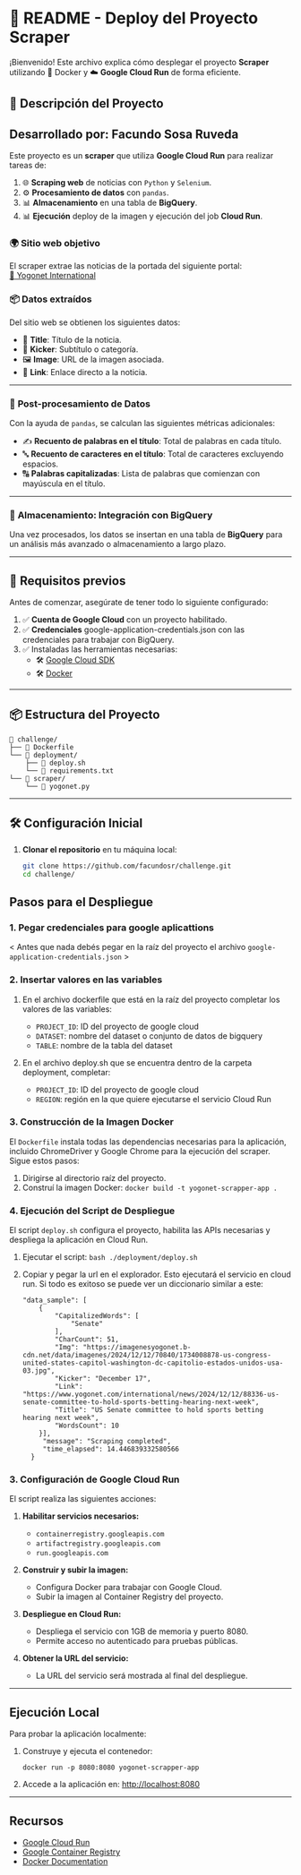 # 📝 **README - Deploy del Proyecto Scraper**  

¡Bienvenido! Este archivo explica cómo desplegar el proyecto **Scraper** utilizando 🐳 Docker y ☁️ **Google Cloud Run** de forma eficiente. 

## 📝 **Descripción del Proyecto**

## **Desarrollado por: Facundo Sosa Ruveda**

Este proyecto es un **scraper** que utiliza **Google Cloud Run** para realizar tareas de:  
1. 🌐 **Scraping web** de noticias con `Python` y `Selenium`.  
2. ⚙️ **Procesamiento de datos** con `pandas`.  
3. 📊 **Almacenamiento** en una tabla de **BigQuery**.
4. 📊 **Ejecución** deploy de la imagen y ejecución del job **Cloud Run**. 

### 🌍 **Sitio web objetivo**  
El scraper extrae las noticias de la portada del siguiente portal:  
[🔗 Yogonet International](https://www.yogonet.com/international/)  

### 📦 **Datos extraídos**  
Del sitio web se obtienen los siguientes datos:  
- 📰 **Title**: Título de la noticia.  
- 📢 **Kicker**: Subtítulo o categoría.  
- 🖼 **Image**: URL de la imagen asociada.  
- 🔗 **Link**: Enlace directo a la noticia.  

---

### 🔄 **Post-procesamiento de Datos**  
Con la ayuda de `pandas`, se calculan las siguientes métricas adicionales:  
- ✍️ **Recuento de palabras en el título**: Total de palabras en cada título.  
- 🔤 **Recuento de caracteres en el título**: Total de caracteres excluyendo espacios.  
- 🔠 **Palabras capitalizadas**: Lista de palabras que comienzan con mayúscula en el título.  

---

### 📂 **Almacenamiento: Integración con BigQuery**  
Una vez procesados, los datos se insertan en una tabla de **BigQuery** para un análisis más avanzado o almacenamiento a largo plazo.  


---

## 🚀 **Requisitos previos**
Antes de comenzar, asegúrate de tener todo lo siguiente configurado:  

1. ✅ **Cuenta de Google Cloud** con un proyecto habilitado.
2. ✅ **Credenciales** google-application-credentials.json con las credenciales para trabajar con BigQuery.  
3. ✅ Instaladas las herramientas necesarias:  
   - 🛠️ [Google Cloud SDK](https://cloud.google.com/sdk/docs/install)  
   - 🛠️ [Docker](https://docs.docker.com/get-docker/)  

---

## 📦 **Estructura del Proyecto**
```
📁 challenge/
├── 📄 Dockerfile
└── 📁 deployment/
    ├── 📄 deploy.sh
    └── 📄 requirements.txt
└── 📁 scraper/
    └── 📄 yogonet.py
```
---

## 🛠️ **Configuración Inicial**

1. **Clonar el repositorio** en tu máquina local:     
   ```bash
   git clone https://github.com/facundosr/challenge.git
   cd challenge/

## Pasos para el Despliegue

### 1. Pegar credenciales para google aplicattions
< Antes que nada debés pegar en la raíz del proyecto el archivo `google-application-credentials.json` >

### 2. Insertar valores en las variables
1. En el archivo dockerfile que está en la raíz del proyecto completar los valores de las variables:
   - `PROJECT_ID`: ID del proyecto de google cloud
   - `DATASET`: nombre del dataset o conjunto de datos de bigquery
   - `TABLE`: nombre de la tabla del dataset

2. En el archivo deploy.sh que se encuentra dentro de la carpeta deployment, completar:
   - `PROJECT_ID`: ID del proyecto de google cloud
   - `REGION`: región en la que quiere ejecutarse el servicio Cloud Run

### 3. Construcción de la Imagen Docker

El `Dockerfile` instala todas las dependencias necesarias para la aplicación, incluido ChromeDriver y Google Chrome para la ejecución del scraper. Sigue estos pasos:

1. Dirigirse al directorio raíz del proyecto.
2. Construí la imagen Docker:
   ```docker build -t yogonet-scrapper-app .```

### 4. Ejecución del Script de Despliegue

El script `deploy.sh` configura el proyecto, habilita las APIs necesarias y despliega la aplicación en Cloud Run.

1. Ejecutar el script:
   ```bash ./deployment/deploy.sh```

2. Copiar y pegar la url en el explorador. Esto ejecutará el servicio en cloud run. Si todo es exitoso se puede ver un diccionario similar a este:

    ```{
    "data_sample": [
        {
            "CapitalizedWords": [
                "Senate"
            ],
            "CharCount": 51,
            "Img": "https://imagenesyogonet.b-cdn.net/data/imagenes/2024/12/12/70840/1734008878-us-congress-united-states-capitol-washington-dc-capitolio-estados-unidos-usa-03.jpg",
            "Kicker": "December 17",
            "Link": "https://www.yogonet.com/international/news/2024/12/12/88336-us-senate-committee-to-hold-sports-betting-hearing-next-week",
            "Title": "US Senate committee to hold sports betting hearing next week",
            "WordsCount": 10
        }],
         "message": "Scraping completed",
         "time_elapsed": 14.446839332580566
      } 

### 3. Configuración de Google Cloud Run

El script realiza las siguientes acciones:

1. **Habilitar servicios necesarios:**

   - `containerregistry.googleapis.com`
   - `artifactregistry.googleapis.com`
   - `run.googleapis.com`

2. **Construir y subir la imagen:**

   - Configura Docker para trabajar con Google Cloud.
   - Subir la imagen al Container Registry del proyecto.

3. **Despliegue en Cloud Run:**

   - Despliega el servicio con 1GB de memoria y puerto 8080.
   - Permite acceso no autenticado para pruebas públicas.

4. **Obtener la URL del servicio:**

   - La URL del servicio será mostrada al final del despliegue.


---

## Ejecución Local

Para probar la aplicación localmente:

1. Construye y ejecuta el contenedor:
   ```
   docker run -p 8080:8080 yogonet-scrapper-app
   ```
2. Accede a la aplicación en: [http://localhost:8080](http://localhost:8080)

---

## Recursos

- [Google Cloud Run](https://cloud.google.com/run)
- [Google Container Registry](https://cloud.google.com/container-registry)
- [Docker Documentation](https://docs.docker.com/)


